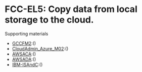 # FCC-EL5: Copy data from local storage to the cloud. 

Supporting materials

* [GCCFM2]():()
* [CloudAdmin_Azure_M02]():()
* [AWSACA]():()
* [AWSADA]():()
* [IBM-ISAndC]():()

												
